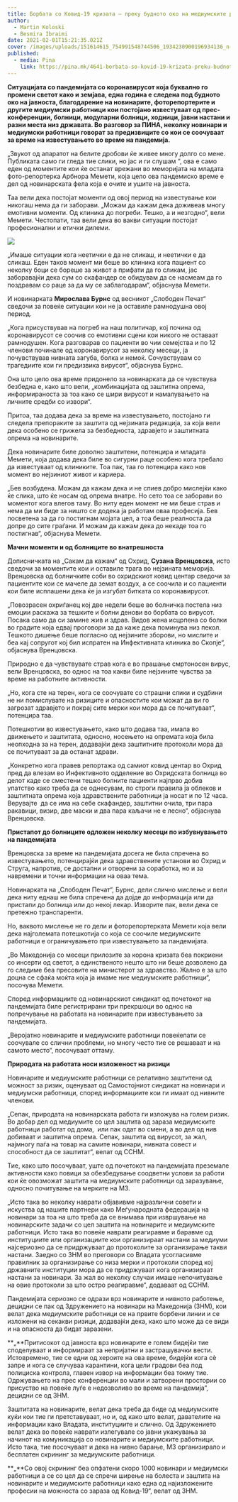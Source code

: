 ```yaml
---
title: Борбата со Ковид-19 кризата – преку будното око на медиумските работници
author:
  - Martin Koloski
  - Besmira Ibraimi
date: 2021-02-01T15:21:35.021Z
cover: /images/uploads/151614615_754991548744506_1934230900196934136_n-696x522.jpg
published:
  - media: Pina
    link: https://pina.mk/4641-borbata-so-kovid-19-krizata-preku-budnoto-oko-na-mediumskite-rabotnitsi/
---
```

**Ситуацијата со пандемијата со коронавирусот која буквално го промени светот како и земјава, една година е следена под будното око на јавноста, благодарение на новинарите, фоторепортерите и другите медиумски работници кои постојано известуваат од прес-конференции, болници, модуларни болници, ходници, јавни настани и разни места низ државата. Во разговор за ПИНА, неколку новинари и медиумски работници говорат за предизвиците со кои се соочуваат за време на известувањето во време на пандемија.**

„Звукот од апаратот на белите дробови ќе живее многу долго со мене. Публиката само ги гледа тие слики, но јас и ги слушам “, ова е само еден од моментите кои ќе останат врежани во меморијата на младата фото-репортерка Арбнора Мемети, која цело ова пандемиско време е дел од новинарската фела која е очите и ушите на јавноста.

Таа вели дека постојат моменти од овој период на известување кои никогаш нема да ги заборави. „Можам да кажам дека доживеав многу емотивни моменти. Од клиника до погреби. Тешко, а и незгодно“, вели Мемети. Честопати, таа вели дека во вакви ситуации постојат професионални и етички дилеми.

![](/images/uploads/151807225_442290910305505_3629550903658757285_n-1-612x420.jpg)

„Имаше ситуации кога неетички е да не сликаш, и неетички е да сликаш. Еден таков момент ми беше во клиника кога пациент со неколку боци се бореше за живот а прифати да го сликам, јас заборавајќи дека сум со скафандер се обидувам да се насмеам да го поздравам со раце за да му се заблагодарам“, објаснува Мемети.

И новинарката **Мирослава Бурнс** од весникот „Слободен Печат“ сведочи за повеќе ситуации кои не ја оставиле рамнодушна овој период.

„Кога присуствував на погреб на наш политичар, кој почина од коронавирусот се соочив со емотивни сцени кои никого не оставаат рамнодушен. Кога разговарав со пациенти во чии семејства и по 12 членови починале од коронавирусот за неколку месеци, ја почувствував нивната загуба, болка и немоќ. Сочувствувам со трагедиите кои ги предизвика вирусот“, објаснува Бурнс.

Она што цело ова време придонело за новинарката да се чувствува безбедна е, како што вели, „комбинацијата од заштитна опрема, информираноста за тоа како се шири вирусот и намалувањето на личните средби со извори“.

Притоа, таа додава дека за време на известувањето, постојано ги следела препораките за заштита од нејзината редакција, за која вели дека особено се грижела за безбедноста, здравјето и заштитната опрема на новинарите.

Дека новинарите биле доволно заштитени, потенцира и младата Мемети, која додава дека биле во сигурни раце особено кога требало да известуваат од клиниките. Тоа пак, таа го потенцира како нов момент во нејзиниот живот и кариера.

„Бев возбудена. Можам да кажам дека и не спиев добро мислејќи како ќе слика, што ќе носам од опрема внатре. Но сето тоа се заборави во моментот кога влегов таму. Во ниту еден момент не ми беше страв и нема да ми биде за ништо се додека ја работам оваа професија. Бев посветена за да го постигнам мојата цел, а тоа беше реалноста да допре до сите граѓани. И можам да кажам дека до некаде тоа го постигнав“, објаснува Мемети.

**Мачни моменти и од болниците во внатрешноста**

Дописничката на „Сакам да кажам“ од Охрид, **Сузана Вренцовска**, исто сведочи за моментите кои и оставиле трага во нејзината меморија. Вренцовска од болничките соби во охридскиот ковид центар сведочи за пациентите кои се мачеле да земат воздух, а се соочила и со пациенти кои биле исплашени дека ќе ја изгубат битката со коронавирусот.

„Повозрасен охриѓанец кој две недели беше во болничка постела низ емоции раскажа за тешките и болни денови во борбата со вирусот. Посака само да си замине жив и здрав. Видов жена исцрпена со болки во градите која едвај проговори за да каже дека поминува низ пекол. Тешкото дишење беше погласно од нејзините зборови, но мислите и беа кај сопругот кој бил испратен на Инфективната клиника во Скопје“, објаснува Вренцовска.

Природно е да чувствувате страв кога е во прашање смртоносен вирус, вели Вренцовска, во однос на тоа какви биле нејзините чувства за време на работните активности.

„Но, кога сте на терен, кога се соочувате со страшни слики и судбини не ни помислувате на ризиците и опасностите кои можат да ви го загрозат здравјето и покрај сите мерки кои мора да се почитуваат“, потенцира таа.

Потешкотии во известувањето, како што додава таа, имала во движењето и заштитата, односно, носењето на опремата која била неопходна за на терен, додавајќи дека заштитните протоколи мора да се почитуваат за да останат здрави.

„Конкретно кога правев репортажа од самиот ковид центар во Охрид пред да влезам во Инфективното одделение во Охридската болница во делот каде се сместени тешко болните пациенти најпрво добив упатство како треба да се однесувам, по строги правила ја облеков и заштитната опрема која здравствените работници ја носат и по 12 часа. Верувајте  да се има на себе скафандер, заштитни очила, три пара ракавици, визир, две маски и два пара каљачи не е лесно“, објаснува Вренцовска.

**Пристапот до болниците одложен неколку месеци по избувнувањето на пандемијата**

Вренцовска за време на пандемијата досега не била спречена во известувањето, потенцирајќи дека здравствените установи во Охрид и Струга, напротив, се достапни и отворени за соработка, но и за навремени и точни информации на оваа тема.

Новинарката на „Слободен Печат“, Бурнс, дели слично мислење и вели дека ниту еднаш не била спречена да дојде до информација или да пристапи до болница или до некој лекар. Изворите пак, вели дека се претежно транспаренти.

Но, ваквото мислење не го дели и фоторепортерката Мемети која вели дека најголемата потешкотија со која се соочиле медиумските работници е ограничувањето при известувањето за пандемијата.

„Во Македонија со месеци прилозите за корона кризата беа покриени со инсерти од светот, а единственото нешто што ни беше дозволено да го следиме беа пресовите на министерот за здравство. Жално е за што доцна се сфаќа моќта која ја имаме ние медиумските работници“, посочува Мемети.

Според информациите од новинарскиот синдикат од почетокот на пандемијата биле регистрирани три прекршоци во однос на попречување на работата на новинарите при известувањето за пандемијата.

„Веројатно новинарите и медиумските работници повеќепати се соочувале со слични проблеми, но многу често тие се решаваат и на самото место“, посочуваат оттаму.

**Природата на работата носи изложеност на ризици**

Новинарите и медиумските работници се релативно заштитени од можност за ризик, оценуваат од Самостојниот синдикат на новинари и медиумски работници, според информациите кои ги имаат од нивните членови.

„Сепак, природата на новинарската работа ги изложува на голем ризик. Во добар дел од медиумите со цел заштита од зараза медиумските работници работат од дома,  или пак одат во смени, а во дел од нив добиваат и заштитна опрема. Сепак, заштита од вирусот, за жал, најмногу паѓа на товар на самите новинари, нивната совест и способност да се заштитат“, велат од ССНМ.

Тие, како што посочуваат, уште од почетокот на пандемијата преземале активности како повици за обезбедување соодветни услови за работи кои ќе овозможат заштита на медиумските работници од заразување, односно почитување на мерките на МЗ.

„Исто така во неколку наврати објавивме најразлични совети и искуства од нашите партнери како Меѓународната федерација на новинари за тоа на што треба да се внимава при извршување на новинарските задачи со цел заштита на новинарите и медиумските работници. Исто така во повеќе наврати реагиравме и баравме од институциите или организациите кои организираат настани за медиуми најсериозно да се придржуваат до протоколите за организирање такви настани. Заедно со ЗНМ во преговори со Владата усогласивме правилник за организирање со низа мерки и протоколи според кој државните институции мора да се придржуваат кога организираат настани за новинари. За жал во неколку случаи имаше непочитување на овие протоколи за што остро реагиравме“, додаваат од ССНМ.

Пандемијата сериозно се одрази врз новинарите и нивното работење, децидни се пак од Здружението на новинари на Македонија (ЗНМ), кои велат дека медиумските работници се на првите борбени линии и се изложени на секакви ризици, додавајќи дека, како што може да се види и на опасноста да бидат заразени.

**„**Притисокот од јавноста врз новинарите е голем бидејќи тие споделуваат и информираат за непријатни и застрашувачки вести. Истовремено, тие се едни од хероите на ова време, бидејќи кога сè запре и кога се случуваа карантини, кога цели градови беа под полициска контрола, главен извор на информации беа токму тие. Одржувањето на прес конференции во мали и затворени простории со присуство на повеќе луѓе е недозволиво во време на пандемија“, децидни се од ЗНМ.

Заштитата на новинарите, велат дека треба да биде од медиумските куќи кои тие ги претставуваат, но и, од како што велат, давателите на информации како Владата, институциите и слично. Од Здружението велат дека во повеќе наврати излегувале со јавни укажувања за начинот на комуникација со новинарите и медиумските работници. Исто така, тие посочуваат и дека на нивно барање, МЗ организирало и бесплатен скрининг за медиумските работници.

**„**Со овој скрининг беа опфатени скоро 1000 новинари и медиумски работници а се со цел да се спречи ширење на болеста и заштита на новинарите и медиумските работници како една од најизложените професии на можноста со зараза од Ковид-19“, велат од ЗНМ.